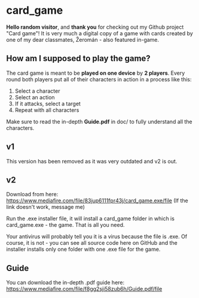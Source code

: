 # card_game
**Hello random visitor**, and **thank you** for checking out my Github project "Card game"! It is very much a digital copy of a game with cards created by one
of my dear classmates, Žeromán - also featured in-game. 

## How am I supposed to play the game?
The card game is meant to be **played on one device** by **2 players**. 
Every round both players put all of their characters in action in a process like this:
1. Select a character
2. Select an action
3. If it attacks, select a target
4. Repeat with all characters


Make sure to read the in-depth **Guide.pdf** in doc/ to fully understand all the characters.

## v1
This version has been removed as it was very outdated and v2 is out.

## v2
Download from here: https://www.mediafire.com/file/83jup6111fpr43j/card_game.exe/file (If the link doesn't work, message me)

Run the .exe installer file, it will install a card_game folder in which is card_game.exe - the game. That is all you need.

Your antivirus will probably tell you it is a virus because the file is .exe. Of course, it is not - you can see all source code here on GitHub and the installer installs only one folder with one .exe file for the game.

## Guide
You can download the in-depth .pdf guide here: https://www.mediafire.com/file/f8gg2sji58zub6h/Guide.pdf/file


